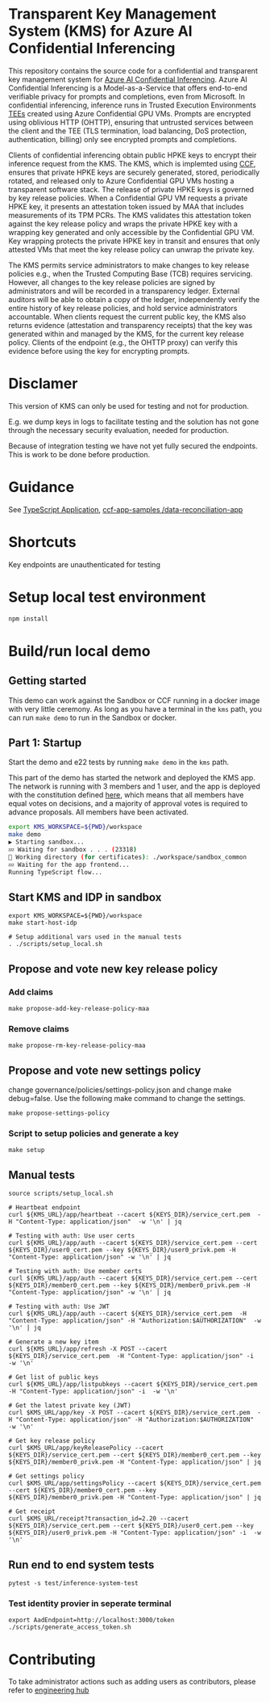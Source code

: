 # Transparent Key Management System (KMS) for Azure AI Confidential Inferencing
 
This repository contains the source code for a confidential and transparent key management system for [Azure AI Confidential Inferencing](https://techcommunity.microsoft.com/blog/azure-ai-services-blog/azure-ai-confidential-inferencing-preview/4248181). Azure AI Confidential Inferencing is a Model-as-a-Service that offers end-to-end verifiable privacy for prompts and completions, even from Microsoft. In confidential inferencing, inference runs in Trusted Execution Environments [TEEs](https://learn.microsoft.com/en-us/azure/confidential-computing/trusted-execution-environment) created using Azure Confidential GPU VMs. Prompts are encrypted using oblivious HTTP (OHTTP), ensuring that untrusted services between the client and the TEE (TLS termination, load balancing, DoS protection, authentication, billing) only see encrypted prompts and completions.
 
Clients of confidential inferencing obtain public HPKE keys to encrypt their inference request from the KMS. The KMS, which is implemted using [CCF](https://github.com/microsoft/CCF), ensures that private HPKE keys are securely generated, stored, periodically rotated, and released only to Azure Confidential GPU VMs hosting a transparent software stack. The release of private HPKE keys is governed by key release policies. When a Confidential GPU VM requests a private HPKE key, it presents an attestation token issued by MAA that includes measurements of its TPM PCRs. The KMS validates this attestation token against the key release policy and wraps the private HPKE key with a wrapping key generated and only accessible by the Confidential GPU VM. Key wrapping protects the private HPKE key in transit and ensures that only attested VMs that meet the key release policy can unwrap the private key.
 
The KMS permits service administrators to make changes to key release policies e.g., when the Trusted Computing Base (TCB) requires servicing. However, all changes to the key release policies are signed by administrators and will be recorded in a transparency ledger. External auditors will be able to obtain a copy of the ledger, independently verify the entire history of key release policies, and hold service administrators accountable. When clients request the current public key, the KMS also returns evidence (attestation and transparency receipts) that the key was generated within and managed by the KMS, for the current key release policy. Clients of the endpoint (e.g., the OHTTP proxy) can verify this evidence before using the key for encrypting prompts.


# Disclamer

This version of KMS can only be used for testing and not for production.

E.g. we dump keys in logs to facilitate testing and the solution has not gone through the necessary security evaluation, needed for production.

Because of integration testing we have not yet fully secured the endpoints. This is work to be done before production.

# Guidance

See [TypeScript Application](https://microsoft.github.io/CCF/main/build_apps/js_app_ts.html#typescript-application), [ccf-app-samples
/data-reconciliation-app](https://github.com/microsoft/ccf-app-samples/tree/main/data-reconciliation-app)

# Shortcuts

Key endpoints are unauthenticated for testing

# Setup local test environment

```bash
npm install
```
# Build/run local demo

## Getting started

This demo can work against the Sandbox or CCF running in a docker image with very little ceremony. As long as you have a terminal in the `kms` path, you can run `make demo` to run in the Sandbox or docker.

## Part 1: Startup

Start the demo and e22 tests by running `make demo` in the `kms` path.

This part of the demo has started the network and deployed the KMS app. The network is running with 3 members and 1 user, and the app is deployed with the constitution defined [here](../governance/constitution/), which means that all members have equal votes on decisions, and a majority of approval votes is required to advance proposals. All members have been activated.

```bash
export KMS_WORKSPACE=${PWD}/workspace
make demo
▶️ Starting sandbox...
💤 Waiting for sandbox . . . (23318)
📂 Working directory (for certificates): ./workspace/sandbox_common
💤 Waiting for the app frontend...
Running TypeScript flow...
```

## Start KMS and IDP in sandbox

```
export KMS_WORKSPACE=${PWD}/workspace
make start-host-idp

# Setup additional vars used in the manual tests
. ./scripts/setup_local.sh
```

## Propose and vote new key release policy

### Add claims

```
make propose-add-key-release-policy-maa
```

### Remove claims

```
make propose-rm-key-release-policy-maa
```

## Propose and vote new settings policy

change governance/policies/settings-policy.json and change make debug=false.
Use the following make command to change the settings.

```
make propose-settings-policy
```

### Script to setup policies and generate a key

```
make setup
```

## Manual tests

```
source scripts/setup_local.sh

# Heartbeat endpoint
curl ${KMS_URL}/app/heartbeat --cacert ${KEYS_DIR}/service_cert.pem  -H "Content-Type: application/json"  -w '\n' | jq

# Testing with auth: Use user certs
curl ${KMS_URL}/app/auth --cacert ${KEYS_DIR}/service_cert.pem --cert ${KEYS_DIR}/user0_cert.pem --key ${KEYS_DIR}/user0_privk.pem -H "Content-Type: application/json" -w '\n' | jq

# Testing with auth: Use member certs
curl ${KMS_URL}/app/auth --cacert ${KEYS_DIR}/service_cert.pem --cert ${KEYS_DIR}/member0_cert.pem --key ${KEYS_DIR}/member0_privk.pem -H "Content-Type: application/json" -w '\n' | jq

# Testing with auth: Use JWT
curl ${KMS_URL}/app/auth --cacert ${KEYS_DIR}/service_cert.pem  -H "Content-Type: application/json" -H "Authorization:$AUTHORIZATION"  -w '\n' | jq

# Generate a new key item
curl ${KMS_URL}/app/refresh -X POST --cacert ${KEYS_DIR}/service_cert.pem  -H "Content-Type: application/json" -i  -w '\n'

# Get list of public keys
curl ${KMS_URL}/app/listpubkeys --cacert ${KEYS_DIR}/service_cert.pem  -H "Content-Type: application/json" -i  -w '\n'

# Get the latest private key (JWT)
curl $KMS_URL/app/key -X POST --cacert ${KEYS_DIR}/service_cert.pem  -H "Content-Type: application/json" -H "Authorization:$AUTHORIZATION"  -w '\n'

# Get key release policy
curl $KMS_URL/app/keyReleasePolicy --cacert ${KEYS_DIR}/service_cert.pem --cert ${KEYS_DIR}/member0_cert.pem --key ${KEYS_DIR}/member0_privk.pem -H "Content-Type: application/json" | jq

# Get settings policy
curl $KMS_URL/app/settingsPolicy --cacert ${KEYS_DIR}/service_cert.pem --cert ${KEYS_DIR}/member0_cert.pem --key ${KEYS_DIR}/member0_privk.pem -H "Content-Type: application/json" | jq

# Get receipt
curl $KMS_URL/receipt?transaction_id=2.20 --cacert ${KEYS_DIR}/service_cert.pem --cert ${KEYS_DIR}/user0_cert.pem --key ${KEYS_DIR}/user0_privk.pem -H "Content-Type: application/json" -i  -w '\n'
```

## Run end to end system tests

```
pytest -s test/inference-system-test
```

### Test identity provier in seperate terminal

```
export AadEndpoint=http://localhost:3000/token
./scripts/generate_access_token.sh
```

# Contributing

To take administrator actions such as adding users as contributors, please refer to [engineering hub](https://eng.ms/docs/initiatives/open-source-at-microsoft/github/opensource/repos/jit)
